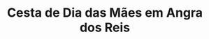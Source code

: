 ---
title: "Cesta de Dia das Mães em Angra dos Reis"
description: "Neste Dia das Mães, presenteie com uma cesta encantadora em Angra dos Reis. Opções personalizadas com itens especiais para celebrar esse dia único e fazer sua mãe se sentir especial."
layout: "home.html"
permalink: "/cesta-de-dia-das-maes-em-angra-dos-reis/"
---
